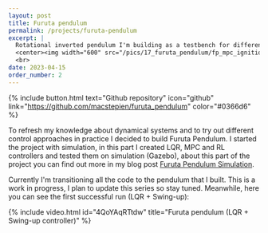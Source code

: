 ```yaml
---
layout: post
title: Furuta pendulum
permalink: /projects/furuta-pendulum
excerpt: |
  Rotational inverted pendulum I'm building as a testbench for different control algorithms
  <center><img width="600" src="/pics/17_furuta_pendulum/fp_mpc_ignition.gif"></center>
  <br>
date: 2023-04-15
order_number: 2
---
```


{% include button.html text="Github repository" icon="github" link="https://github.com/macstepien/furuta_pendulum" color="#0366d6" %}

To refresh my knowledge about dynamical systems and to try out different control approaches in practice I decided to build Furuta Pendulum. I started the project with simulation, in this part I created LQR, MPC and RL controllers and tested them on simulation (Gazebo), about this part of the project you can find out more in my blog post [Furuta Pendulum Simulation](/blog/furuta_pendulum_simulation).

Currently I'm transitioning all the code to the pendulum that I built. This is a work in progress, I plan to update this series so stay tuned.
Meanwhile, here you can see the first successful run (LQR + Swing-up):

{% include video.html id="4QoYAqRTtdw" title="Furuta pendulum (LQR + Swing-up controller)" %}